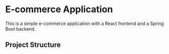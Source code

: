 # E-commerce Application

This is a simple e-commerce application with a React frontend and a Spring Boot backend.

## Project Structure